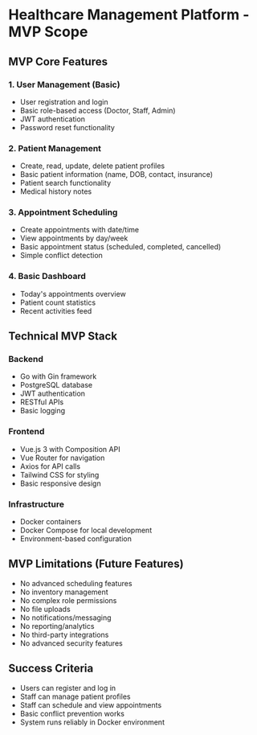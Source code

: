 # Healthcare Management Platform - MVP Scope

## MVP Core Features

### 1. User Management (Basic)
- User registration and login
- Basic role-based access (Doctor, Staff, Admin)
- JWT authentication
- Password reset functionality

### 2. Patient Management
- Create, read, update, delete patient profiles
- Basic patient information (name, DOB, contact, insurance)
- Patient search functionality
- Medical history notes

### 3. Appointment Scheduling
- Create appointments with date/time
- View appointments by day/week
- Basic appointment status (scheduled, completed, cancelled)
- Simple conflict detection

### 4. Basic Dashboard
- Today's appointments overview
- Patient count statistics
- Recent activities feed

## Technical MVP Stack

### Backend
- Go with Gin framework
- PostgreSQL database
- JWT authentication
- RESTful APIs
- Basic logging

### Frontend
- Vue.js 3 with Composition API
- Vue Router for navigation
- Axios for API calls
- Tailwind CSS for styling
- Basic responsive design

### Infrastructure
- Docker containers
- Docker Compose for local development
- Environment-based configuration

## MVP Limitations (Future Features)
- No advanced scheduling features
- No inventory management
- No complex role permissions
- No file uploads
- No notifications/messaging
- No reporting/analytics
- No third-party integrations
- No advanced security features

## Success Criteria
- Users can register and log in
- Staff can manage patient profiles
- Staff can schedule and view appointments
- Basic conflict prevention works
- System runs reliably in Docker environment